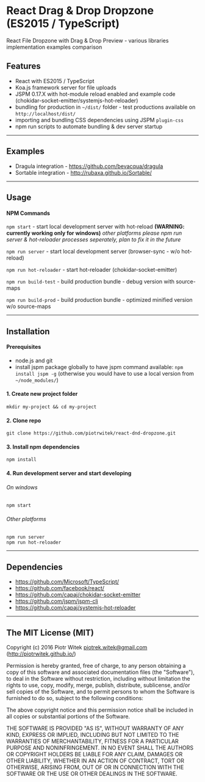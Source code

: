 # React Drag & Drop Dropzone (ES2015 / TypeScript)
React File Dropzone with Drag & Drop Preview - various libraries implementation examples comparison

## Features
- React with ES2015 / TypeScript 
- Koa.js framework server for file uploads
- JSPM 0.17.X with hot-module reload enabled and example code (chokidar-socket-emitter/systemjs-hot-reloader)
- bundling for production in `~/dist/` folder - test productions available on `http://localhost/dist/`
- importing and bundling CSS dependencies using JSPM `plugin-css`
- npm run scripts to automate bundling & dev server startup

---

## Examples 
- Dragula integration - https://github.com/bevacqua/dragula
- Sortable integration - http://rubaxa.github.io/Sortable/

---

## Usage

#### NPM Commands

`npm start` - start local development server with hot-reload **(WARNING: currently working only for windows)**
*other platforms please npm run server & hot-reloader processes seperately, plan to fix it in the future*

`npm run server` - start local development server (browser-sync - w/o hot-reload)

`npm run hot-reloader` - start hot-reloader (chokidar-socket-emitter)
    
`npm run build-test` - build production bundle - debug version with source-maps
    
`npm run build-prod` - build production bundle - optimized minified version w/o source-maps

---

## Installation

#### Prerequisites
- node.js and git
- install jspm package globally to have jspm command available: `npm install jspm -g` (otherwise you would have to use a local version from `~/node_modules/`)
    

#### 1. Create new project folder
    mkdir my-project && cd my-project

#### 2. Clone repo
    git clone https://github.com/piotrwitek/react-dnd-dropzone.git

#### 3. Install npm dependencies
    npm install

#### 4. Run development server and start developing
###### On windows
    npm start
###### Other platforms
    npm run server
    npm run hot-reloader

---

## Dependencies
- https://github.com/Microsoft/TypeScript/
- https://github.com/facebook/react/
- https://github.com/capaj/chokidar-socket-emitter
- https://github.com/jspm/jspm-cli
- https://github.com/capaj/systemjs-hot-reloader

---

## The MIT License (MIT)

Copyright (c) 2016 Piotr Witek <piotrek.witek@gmail.com> (http://piotrwitek.github.io/)

Permission is hereby granted, free of charge, to any person obtaining a copy
of this software and associated documentation files (the "Software"), to deal
in the Software without restriction, including without limitation the rights
to use, copy, modify, merge, publish, distribute, sublicense, and/or sell
copies of the Software, and to permit persons to whom the Software is
furnished to do so, subject to the following conditions:

The above copyright notice and this permission notice shall be included in all
copies or substantial portions of the Software.

THE SOFTWARE IS PROVIDED "AS IS", WITHOUT WARRANTY OF ANY KIND, EXPRESS OR
IMPLIED, INCLUDING BUT NOT LIMITED TO THE WARRANTIES OF MERCHANTABILITY,
FITNESS FOR A PARTICULAR PURPOSE AND NONINFRINGEMENT. IN NO EVENT SHALL THE
AUTHORS OR COPYRIGHT HOLDERS BE LIABLE FOR ANY CLAIM, DAMAGES OR OTHER
LIABILITY, WHETHER IN AN ACTION OF CONTRACT, TORT OR OTHERWISE, ARISING FROM,
OUT OF OR IN CONNECTION WITH THE SOFTWARE OR THE USE OR OTHER DEALINGS IN THE
SOFTWARE.